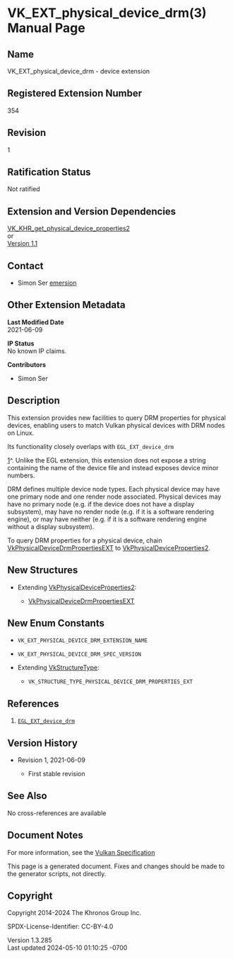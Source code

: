 # VK_EXT_physical_device_drm(3) Manual Page

## Name

VK_EXT_physical_device_drm - device extension



## <a href="#_registered_extension_number" class="anchor"></a>Registered Extension Number

354

## <a href="#_revision" class="anchor"></a>Revision

1

## <a href="#_ratification_status" class="anchor"></a>Ratification Status

Not ratified

## <a href="#_extension_and_version_dependencies" class="anchor"></a>Extension and Version Dependencies

[VK_KHR_get_physical_device_properties2](https://registry.khronos.org/vulkan/specs/1.3-extensions/man/html/VK_KHR_get_physical_device_properties2.html)  
or  
[Version 1.1](#versions-1.1)  

## <a href="#_contact" class="anchor"></a>Contact

- Simon Ser <a
  href="https://github.com/KhronosGroup/Vulkan-Docs/issues/new?body=%5BVK_EXT_physical_device_drm%5D%20@emersion%0A*Here%20describe%20the%20issue%20or%20question%20you%20have%20about%20the%20VK_EXT_physical_device_drm%20extension*"
  target="_blank" rel="nofollow noopener"><em></em>emersion</a>

## <a href="#_other_extension_metadata" class="anchor"></a>Other Extension Metadata

**Last Modified Date**  
2021-06-09

**IP Status**  
No known IP claims.

**Contributors**  
- Simon Ser

## <a href="#_description" class="anchor"></a>Description

This extension provides new facilities to query DRM properties for
physical devices, enabling users to match Vulkan physical devices with
DRM nodes on Linux.

Its functionality closely overlaps with `EGL_EXT_device_drm`

[1](https://registry.khronos.org/vulkan/specs/1.3-extensions/html/vkspec.html#VK_EXT_physical_device_drm-fn1)^.
Unlike the EGL extension, this extension does not expose a string
containing the name of the device file and instead exposes device minor
numbers.

DRM defines multiple device node types. Each physical device may have
one primary node and one render node associated. Physical devices may
have no primary node (e.g. if the device does not have a display
subsystem), may have no render node (e.g. if it is a software rendering
engine), or may have neither (e.g. if it is a software rendering engine
without a display subsystem).

To query DRM properties for a physical device, chain
[VkPhysicalDeviceDrmPropertiesEXT](https://registry.khronos.org/vulkan/specs/1.3-extensions/man/html/VkPhysicalDeviceDrmPropertiesEXT.html)
to [VkPhysicalDeviceProperties2](https://registry.khronos.org/vulkan/specs/1.3-extensions/man/html/VkPhysicalDeviceProperties2.html).

## <a href="#_new_structures" class="anchor"></a>New Structures

- Extending
  [VkPhysicalDeviceProperties2](https://registry.khronos.org/vulkan/specs/1.3-extensions/man/html/VkPhysicalDeviceProperties2.html):

  - [VkPhysicalDeviceDrmPropertiesEXT](https://registry.khronos.org/vulkan/specs/1.3-extensions/man/html/VkPhysicalDeviceDrmPropertiesEXT.html)

## <a href="#_new_enum_constants" class="anchor"></a>New Enum Constants

- `VK_EXT_PHYSICAL_DEVICE_DRM_EXTENSION_NAME`

- `VK_EXT_PHYSICAL_DEVICE_DRM_SPEC_VERSION`

- Extending [VkStructureType](https://registry.khronos.org/vulkan/specs/1.3-extensions/man/html/VkStructureType.html):

  - `VK_STRUCTURE_TYPE_PHYSICAL_DEVICE_DRM_PROPERTIES_EXT`

## <a href="#_references" class="anchor"></a>References

1.  <span id="VK_EXT_physical_device_drm-fn1"></span>
    [`EGL_EXT_device_drm`](https://registry.khronos.org/EGL/extensions/EXT/EGL_EXT_device_drm.txt)

## <a href="#_version_history" class="anchor"></a>Version History

- Revision 1, 2021-06-09

  - First stable revision

## <a href="#_see_also" class="anchor"></a>See Also

No cross-references are available

## <a href="#_document_notes" class="anchor"></a>Document Notes

For more information, see the <a
href="https://registry.khronos.org/vulkan/specs/1.3-extensions/html/vkspec.html#VK_EXT_physical_device_drm"
target="_blank" rel="noopener">Vulkan Specification</a>

This page is a generated document. Fixes and changes should be made to
the generator scripts, not directly.

## <a href="#_copyright" class="anchor"></a>Copyright

Copyright 2014-2024 The Khronos Group Inc.

SPDX-License-Identifier: CC-BY-4.0

Version 1.3.285  
Last updated 2024-05-10 01:10:25 -0700
